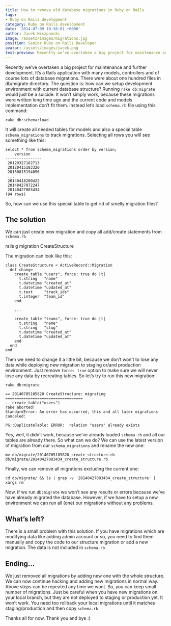```yaml
---
title: How to remove old database migrations in Ruby on Rails
tags:
- Ruby on Rails development
category: Ruby on Rails development
date: '2014-07-09 10:38:01 +0000'
author: Jacek Hiszpański
image: /assets/images/migrations.jpg
position: Senior Ruby on Rails Developer
avatar: /assets/images/jacek.png
text-preview: Recently we’ve overtaken a big project for maintenance and further development. It’s a Rails application with many models, controllers and of course lots of database migrations.
---
```


Recently we’ve overtaken a big project for maintenance and further development. It’s a Rails application with many models, controllers and of course lots of database migrations. There were about one hundred files in db/migrate directory. The question is: how can we setup development environment with current database structure? Running `rake db:migrate` would just be a suicide. It won’t simply work, because these migrations were written long time ago and the current code and models implementation don’t fit them. Instead let’s load `schema.rb` file using this command:
```
rake db:schema:load
```
It will create all needed tables for models and also a special table `schema_migrations` to track migrations. Selecting all rows you will see something like this:
```
select * from schema_migrations order by version;
    version
----------------
 20120327182713
 20120415183320
 20130815194056
 ...
 20140418200422
 20140427072247
 20140427083434
(94 rows)
```
So, how can we use this special table to get rid of smelly migration files?

The solution
------------

We can just create new migration and copy all add/create statements from `schema.rb`

rails g migration CreateStructure

The migration can look like this:
```
class CreateStructure < ActiveRecord::Migration
  def change
    create_table "users", force: true do |t|
      t.string   "name"
      t.datetime "created_at"
      t.datetime "updated_at"
      t.text     "track_ids"
      t.integer  "team_id"
    end

    ...

    create_table "teams", force: true do |t|
      t.string   "name"
      t.string   "slug"
      t.datetime "created_at"
      t.datetime "updated_at"
    end
  end
end
```
Then we need to change it a little bit, because we don’t won’t to lose any data while deploying new migration to staging or/and production environment. Just remove `force: true` option to make sure we will never lose any data by recreating tables. So let’s try to run this new migration:
```
rake db:migrate

== 20140705105820 CreateStructure: migrating ==================================
-- create_table("users")
rake aborted!
StandardError: An error has occurred, this and all later migrations canceled:

PG::DuplicateTable: ERROR:  relation "users" already exists
```
Yes, well, it didn’t work, because we’ve already loaded `schema.rb` and all our tables are already there. So what can we do? We can use the latest version of migration from our `schema_migrations` and rename the new one:
```
mv db/migrate/20140705105820_create_structure.rb db/migrate/20140427083434_create_structure.rb
```
Finally, we can remove all migrations excluding the current one:

```cd db/migrate/ && ls | grep -v '20140427083434_create_structure' | xargs rm```

Now, if we run `db:migrate` we won’t see any results or errors because we’ve have already migrated the database. However, if we have to setup a new environment we can run all (one) our migrations without any problems.

What’s left?
------------

There is a small problem with this solution. If you have migrations which are modifying data like adding admin account or so, you need to find them manually and copy the code to our structure migration or add a new migration. The data is not included in `schema.rb`

Ending…
-------

We just removed all migrations by adding new one with the whole structure. We can now continue hacking and adding new migrations in normal way. Above steps can be repeated any time we want. So, you can keep small number of migrations. Just be careful when you have new migrations on your local branch, but they are not deployed to staging or production yet. It won’t work. You need too rollback your local migrations until it matches staging/production and then copy `schema.rb`

Thanks all for now. Thank you and bye :)
